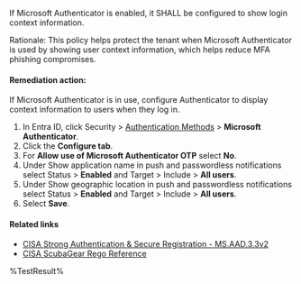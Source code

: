 If Microsoft Authenticator is enabled, it SHALL be configured to show login context information.

Rationale: This policy helps protect the tenant when Microsoft Authenticator is used by showing user context information, which helps reduce MFA phishing compromises.

#### Remediation action:

If Microsoft Authenticator is in use, configure Authenticator to display context information to users when they log in.

1. In Entra ID, click Security > [Authentication Methods](https://entra.microsoft.com/#view/Microsoft_AAD_IAM/AuthenticationMethodsMenuBlade/~/AdminAuthMethods/fromNav/Identity) > **Microsoft Authenticator**.
2. Click the **Configure tab**.
3. For **Allow use of Microsoft Authenticator OTP** select **No**.
4. Under Show application name in push and passwordless notifications select Status > **Enabled** and Target > Include > **All users**.
5. Under Show geographic location in push and passwordless notifications select Status > **Enabled** and Target > Include > **All users**.
6. Select **Save**.

#### Related links

* [CISA Strong Authentication & Secure Registration - MS.AAD.3.3v2](https://github.com/cisagov/ScubaGear/blob/main/PowerShell/ScubaGear/baselines/aad.md#msaad33v2)
* [CISA ScubaGear Rego Reference](https://github.com/cisagov/ScubaGear/blob/main/PowerShell/ScubaGear/Rego/AADConfig.rego#L254)

<!--- Results --->
%TestResult%
